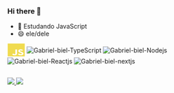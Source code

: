 ### Hi there 👋

- 🌱 Estudando JavaScript 
- 😄 ele/dele

<div>
  <img align="center" alt="Gabriel-biel-Js" height="30" width="40" src="https://raw.githubusercontent.com/devicons/devicon/master/icons/javascript/javascript-plain.svg" />
  <img align="center" alt="Gabriel-biel-TypeScript" height="30" width="40" src="https://xesque.rocketseat.dev/platform/tech/typescript.svg" />
  <img align="center" alt="Gabriel-biel-Nodejs" height="30" width="40" src="https://xesque.rocketseat.dev/platform/tech/node.svg" />
  <img align="center" alt="Gabriel-biel-Reactjs" height="30" width="40" src="https://xesque.rocketseat.dev/platform/tech/reactjs.svg" />
<!--   <img align="center" alt="Gabriel-biel-reactNative" height="30" width="40" src="https://xesque.rocketseat.dev/platform/tech/react-native.svg" /> -->
  <img align="center" alt="Gabriel-biel-nextjs" height="30" width="40" src="https://xesque.rocketseat.dev/platform/tech/nextjs.svg" />
<div>
  
  ##

<div>
  <a href="https://github.com/Gabriel-biel">
    <img height="180em" src="https://github-readme-stats.vercel.app/api?username=Gabriel-biel&show_icons=true&theme=radical&include_all_commits=true&count_private=true" />
    <img height="180em" src="https://github-readme-stats.vercel.app/api/top-langs/?username=Gabriel-biel&layout=compact&langs_count=16&theme=cobalt" />
  </a>
<div>
